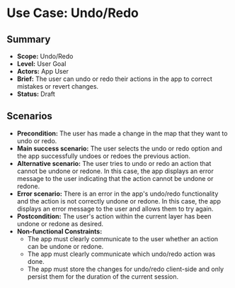 # Use Case: Undo/Redo

## Summary

- **Scope:** Undo/Redo
- **Level:** User Goal
- **Actors:** App User
- **Brief:** The user can undo or redo their actions in the app to correct mistakes or revert changes.
- **Status:** Draft

## Scenarios

- **Precondition:**
  The user has made a change in the map that they want to undo or redo.
- **Main success scenario:**
  The user selects the undo or redo option and the app successfully undoes or redoes the previous action.
- **Alternative scenario:**
  The user tries to undo or redo an action that cannot be undone or redone.
  In this case, the app displays an error message to the user indicating that the action cannot be undone or redone.
- **Error scenario:**
  There is an error in the app's undo/redo functionality and the action is not correctly undone or redone.
  In this case, the app displays an error message to the user and allows them to try again.
- **Postcondition:**
  The user's action within the current layer has been undone or redone as desired.
- **Non-functional Constraints:**
  - The app must clearly communicate to the user whether an action can be undone or redone.
  - The app must clearly communicate which undo/redo action was done.
  - The app must store the changes for undo/redo client-side and only persist them for the duration of the current session.
